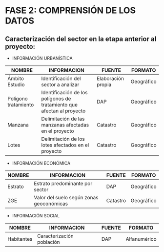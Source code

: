 
# FASE 2: COMPRENSIÓN DE LOS DATOS
## Caracterización del sector en la etapa anterior al proyecto:

* INFORMACIÓN URBANÍSTICA

|NOMBRE |INFORMACION|FUENTE|FORMATO|
|-----|-----|-----|-----|
|Ámbito Estudio|Identificación del sector a analizar|Elaboración propia|Geográfico|
|Polígono tratamiento|Identificación de los polígonos de tratamiento que afectan al proyecto|DAP|Geográfico|
|Manzana|Delimitación de las manzanas afectadas en el proyecto|Catastro|Geográfico|
|Lotes|Delimitación de los lotes afectados en el proyecto|Catastro|Geográfico|

* INFORMACIÓN ECONÓMICA

|NOMBRE |INFORMACION|FUENTE|FORMATO|
|-----|-----|-----|-----|
|Estrato|Estrato predominante por sector|DAP|Geográfico|
|ZGE|Valor del suelo según zonas geoconómicas|Catastro|Geográfico|

* INFORMACIÓN SOCIAL

|NOMBRE |INFORMACION|FUENTE|FORMATO|
|-----|-----|-----|-----|
|Habitantes|Caracterización población|DAP|Alfanumérico|
